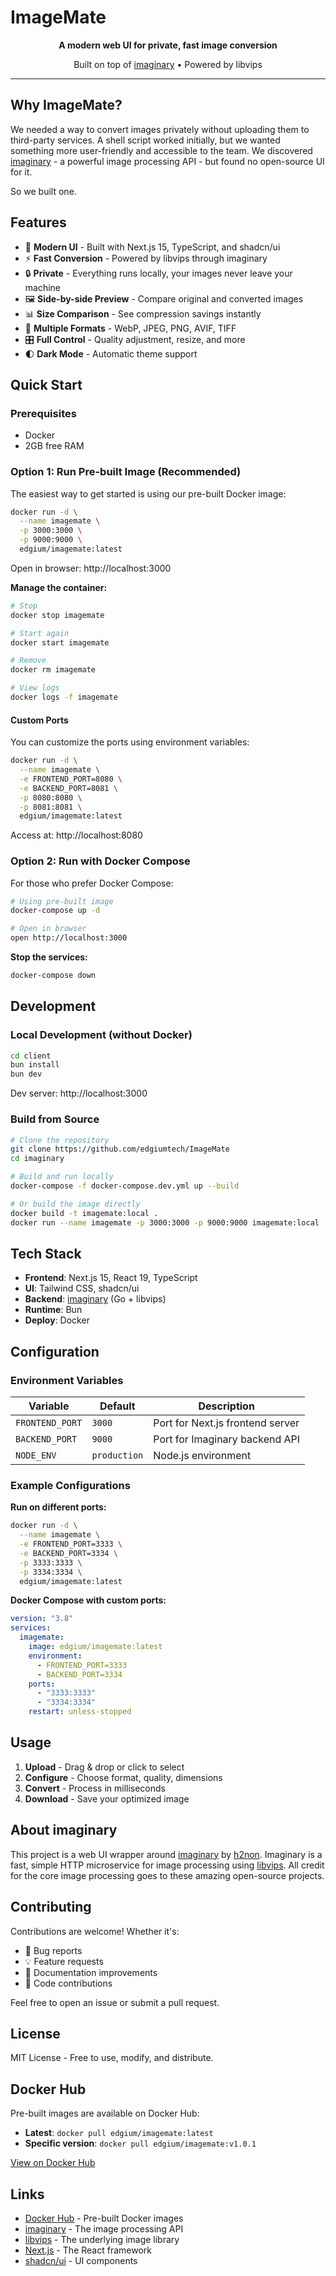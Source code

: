 # ImageMate

<div align="center">
  <p><strong>A modern web UI for private, fast image conversion</strong></p>
  <p>Built on top of <a href="https://github.com/h2non/imaginary">imaginary</a> • Powered by libvips</p>
</div>

---

## Why ImageMate?

We needed a way to convert images privately without uploading them to third-party services. A shell script worked initially, but we wanted something more user-friendly and accessible to the team. We discovered [imaginary](https://github.com/h2non/imaginary) - a powerful image processing API - but found no open-source UI for it.

So we built one.

## Features

- 🎨 **Modern UI** - Built with Next.js 15, TypeScript, and shadcn/ui
- ⚡ **Fast Conversion** - Powered by libvips through imaginary
- 🔒 **Private** - Everything runs locally, your images never leave your machine
- 🖼️ **Side-by-side Preview** - Compare original and converted images
- 📊 **Size Comparison** - See compression savings instantly
- 🔄 **Multiple Formats** - WebP, JPEG, PNG, AVIF, TIFF
- 🎛️ **Full Control** - Quality adjustment, resize, and more
- 🌓 **Dark Mode** - Automatic theme support

## Quick Start

### Prerequisites

- Docker
- 2GB free RAM

### Option 1: Run Pre-built Image (Recommended)

The easiest way to get started is using our pre-built Docker image:

```bash
docker run -d \
  --name imagemate \
  -p 3000:3000 \
  -p 9000:9000 \
  edgium/imagemate:latest
```

Open in browser: http://localhost:3000

**Manage the container:**

```bash
# Stop
docker stop imagemate

# Start again
docker start imagemate

# Remove
docker rm imagemate

# View logs
docker logs -f imagemate
```

#### Custom Ports

You can customize the ports using environment variables:

```bash
docker run -d \
  --name imagemate \
  -e FRONTEND_PORT=8080 \
  -e BACKEND_PORT=8081 \
  -p 8080:8080 \
  -p 8081:8081 \
  edgium/imagemate:latest
```

Access at: http://localhost:8080

### Option 2: Run with Docker Compose

For those who prefer Docker Compose:

```bash
# Using pre-built image
docker-compose up -d

# Open in browser
open http://localhost:3000
```

**Stop the services:**

```bash
docker-compose down
```

## Development

### Local Development (without Docker)

```bash
cd client
bun install
bun dev
```

Dev server: http://localhost:3000

### Build from Source

```bash
# Clone the repository
git clone https://github.com/edgiumtech/ImageMate
cd imaginary

# Build and run locally
docker-compose -f docker-compose.dev.yml up --build

# Or build the image directly
docker build -t imagemate:local .
docker run --name imagemate -p 3000:3000 -p 9000:9000 imagemate:local
```

## Tech Stack

- **Frontend**: Next.js 15, React 19, TypeScript
- **UI**: Tailwind CSS, shadcn/ui
- **Backend**: [imaginary](https://github.com/h2non/imaginary) (Go + libvips)
- **Runtime**: Bun
- **Deploy**: Docker

## Configuration

### Environment Variables

| Variable        | Default      | Description                      |
| --------------- | ------------ | -------------------------------- |
| `FRONTEND_PORT` | `3000`       | Port for Next.js frontend server |
| `BACKEND_PORT`  | `9000`       | Port for Imaginary backend API   |
| `NODE_ENV`      | `production` | Node.js environment              |

### Example Configurations

**Run on different ports:**

```bash
docker run -d \
  --name imagemate \
  -e FRONTEND_PORT=3333 \
  -e BACKEND_PORT=3334 \
  -p 3333:3333 \
  -p 3334:3334 \
  edgium/imagemate:latest
```

**Docker Compose with custom ports:**

```yaml
version: "3.8"
services:
  imagemate:
    image: edgium/imagemate:latest
    environment:
      - FRONTEND_PORT=3333
      - BACKEND_PORT=3334
    ports:
      - "3333:3333"
      - "3334:3334"
    restart: unless-stopped
```

## Usage

1. **Upload** - Drag & drop or click to select
2. **Configure** - Choose format, quality, dimensions
3. **Convert** - Process in milliseconds
4. **Download** - Save your optimized image

## About imaginary

This project is a web UI wrapper around [imaginary](https://github.com/h2non/imaginary) by [h2non](https://github.com/h2non). Imaginary is a fast, simple HTTP microservice for image processing using [libvips](https://libvips.github.io/libvips/). All credit for the core image processing goes to these amazing open-source projects.

## Contributing

Contributions are welcome! Whether it's:

- 🐛 Bug reports
- 💡 Feature requests
- 📝 Documentation improvements
- 🔧 Code contributions

Feel free to open an issue or submit a pull request.

## License

MIT License - Free to use, modify, and distribute.

## Docker Hub

Pre-built images are available on Docker Hub:

- **Latest**: `docker pull edgium/imagemate:latest`
- **Specific version**: `docker pull edgium/imagemate:v1.0.1`

[View on Docker Hub](https://hub.docker.com/r/edgium/imagemate)

## Links

- [Docker Hub](https://hub.docker.com/r/edgium/imagemate) - Pre-built Docker images
- [imaginary](https://github.com/h2non/imaginary) - The image processing API
- [libvips](https://libvips.github.io/libvips/) - The underlying image library
- [Next.js](https://nextjs.org/) - The React framework
- [shadcn/ui](https://ui.shadcn.com/) - UI components
